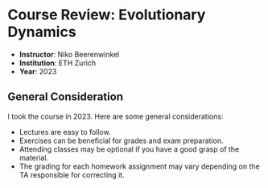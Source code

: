 # Course Review: Evolutionary Dynamics

- **Instructor**: Niko Beerenwinkel
- **Institution**: ETH Zurich
- **Year**: 2023

## General Consideration

I took the course in 2023. Here are some general considerations:

- Lectures are easy to follow.
- Exercises can be beneficial for grades and exam preparation.
- Attending classes may be optional if you have a good grasp of the material.
- The grading for each homework assignment may vary depending on the TA responsible for correcting it.

